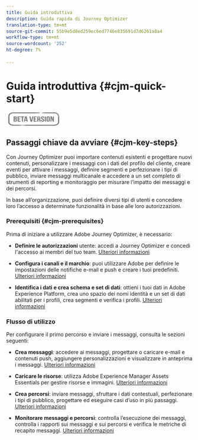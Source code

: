 ```yaml
---
title: Guida introduttiva
description: Guida rapida di Journey Optimizer
translation-type: tm+mt
source-git-commit: 55b9e5d8ed259ec6ed7746e835691d7d6261a8a4
workflow-type: tm+mt
source-wordcount: '252'
ht-degree: 7%

---
```


# Guida introduttiva {#cjm-quick-start}

![](assets/do-not-localize/badge.png)

## Passaggi chiave da avviare {#cjm-key-steps}

Con Journey Optimizer puoi importare contenuti esistenti e progettare nuovi contenuti, personalizzare i messaggi con i dati del profilo del cliente, creare eventi per attivare i messaggi, definire segmenti e perfezionare i tipi di pubblico, inviare messaggi multicanale e accedere a un set completo di strumenti di reporting e monitoraggio per misurare l’impatto dei messaggi e dei percorsi.

In base all’organizzazione, puoi definire diversi tipi di utenti e concedere loro l’accesso a determinate funzionalità in base alle loro autorizzazioni.

### Prerequisiti  {#cjm-prerequisites}

Prima di iniziare a utilizzare Adobe Journey Optimizer, è necessario:

* **Definire le autorizzazioni** utente: accedi a Journey Optimizer e concedi l&#39;accesso ai membri del tuo team. [Ulteriori informazioni](permissions.md)

* **Configura i canali e il marchio**: puoi utilizzare Adobe per definire le impostazioni delle notifiche e-mail e push e creare i tuoi predefiniti. [Ulteriori informazioni](administration.md)

* **Identifica i dati e crea schema e set di dati**: ottieni i tuoi dati in Adobe Experience Platform, crea uno spazio dei nomi identità e un set di dati abilitati per i profili, crea segmenti e verifica i profili. [Ulteriori informazioni](https://experienceleague.adobe.com/docs/experience-platform/ingestion/home.html)


### Flusso di utilizzo

Per configurare il primo percorso e inviare i messaggi, consulta le sezioni seguenti:

* **Crea messaggi**: accedere ai messaggi, progettare o caricare e-mail e contenuti push, aggiungere personalizzazioni e visualizzare in anteprima i messaggi. [Ulteriori informazioni](create-message.md)

* **Caricare le risorse**: utilizza Adobe Experience Manager Assets Essentials per gestire risorse e immagini. [Ulteriori informazioni](assets-essentials.md)

<!--* **Define audience**: create segments, create events, manage consent and privacy. [Read more](audiences.md)-->

* **Crea percorsi**: inviare messaggi, sfruttare i dati contestuali, perfezionare i tipi di pubblico, progettare ed eseguire casi d’uso in più passaggi. [Ulteriori informazioni](building-journeys/journey.md)

* **Monitorare messaggi e percorsi**: controlla l’esecuzione dei messaggi, controlla i rapporti sui messaggi e sui percorsi e verifica le metriche di recapito messaggi. [Ulteriori informazioni](message-monitoring.md)
